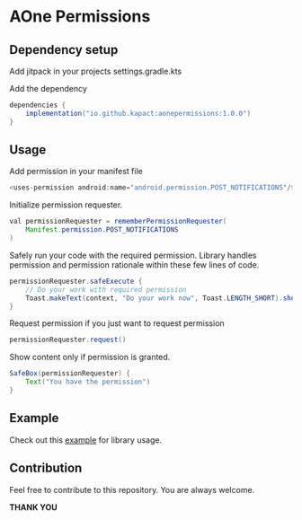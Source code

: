 # AOne Permissions

## Dependency setup

Add jitpack in your projects settings.gradle.kts

Add the dependency
```java
dependencies {
    implementation("io.github.kapact:aonepermissions:1.0.0")
}
```

## Usage

Add permission in your manifest file
```java
<uses-permission android:name="android.permission.POST_NOTIFICATIONS"/>
```

Initialize permission requester.
```java
val permissionRequester = rememberPermissionRequester(
    Manifest.permission.POST_NOTIFICATIONS
)
```

Safely run your code with the required permission.
Library handles permission and permission rationale within these few lines of code.
```java
permissionRequester.safeExecute {
    // Do your work with required permission
    Toast.makeText(context, "Do your work now", Toast.LENGTH_SHORT).show()
}
```  

Request permission if you just want to request permission
```java
permissionRequester.request()
```

Show content only if permission is granted.
```java
SafeBox(permissionRequester) {
    Text("You have the permission")
}
```

## Example
Check out this [example](https://github.com/kapact/aonepermissions/blob/main/app/src/main/java/com/example/aonepermissions/MainActivity.kt) for library usage.  

## Contribution
Feel free to contribute to this repository. You are always welcome.

**THANK YOU**

